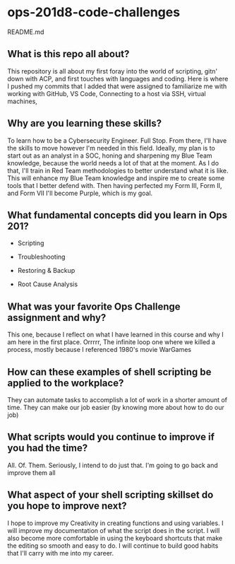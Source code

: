 # ops-201d8-code-challenges
README.md

## What is this repo all about? 

This repository is all about my first foray into the world of scripting, gitn' down with ACP, and first touches with languages and coding. Here is where I pushed my commits that I added that were assigned to familiarize me with working with GitHub, VS Code, Connecting to a host via SSH, virtual machines, 

## Why are you learning these skills?

To learn how to be a Cybersecurity Engineer. Full Stop. From there, I'll have the skills to move however I'm needed in this field. Ideally, my plan is to start out as an analyst in a SOC, honing and sharpening my Blue Team knowledge, because the world needs a lot of that at the moment. As I do that, I'll train in Red Team methodologies to better understand what it is like. This will enhance my Blue Team knowledge and inspire me to create some tools that I better defend with. Then having perfected my Form III, Form II, and Form VII I'll become Purple, which is my goal.

## What fundamental concepts did you learn in Ops 201?

* Scripting

* Troubleshooting

* Restoring & Backup

* Root Cause Analysis

## What was your favorite Ops Challenge assignment and why?

This one, because I reflect on what I have learned in this course and why I am here in the first place. 
Orrrrr, The infinite loop one where we killed a process, mostly because I referenced 1980's movie WarGames


## How can these examples of shell scripting be applied to the workplace?

They can automate tasks to accomplish a lot of work in a shorter amount of time. They can make our job easier (by knowing more about how to do our job)


## What scripts would you continue to improve if you had the time?

All. Of. Them. 
Seriously, I intend to do just that. I'm going to go back and improve them all

## What aspect of your shell scripting skillset do you hope to improve next?

I hope to improve my Creativity in creating functions and using variables. I will improve my documentation of what the script does in the script. I will also become more comfortable in using the keyboard shortcuts that make the editing so smooth and easy to do. I will continue to build good habits that I'll carry with me into my career.



